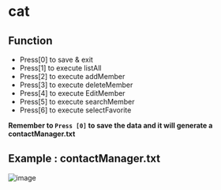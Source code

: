 # cat
## Function
* Press[0] to save & exit
* Press[1] to execute listAll
* Press[2] to execute addMember
* Press[3] to execute deleteMember
* Press[4] to execute EditMember
* Press[5] to execute searchMember
* Press[6] to execute selectFavorite

**Remember to `Press [0]` to save the data and it will generate a contactManager.txt**

## Example : contactManager.txt
![image](https://github.com/jasonma1127/Contect-Manager-Practice/blob/main/image.jpg)
